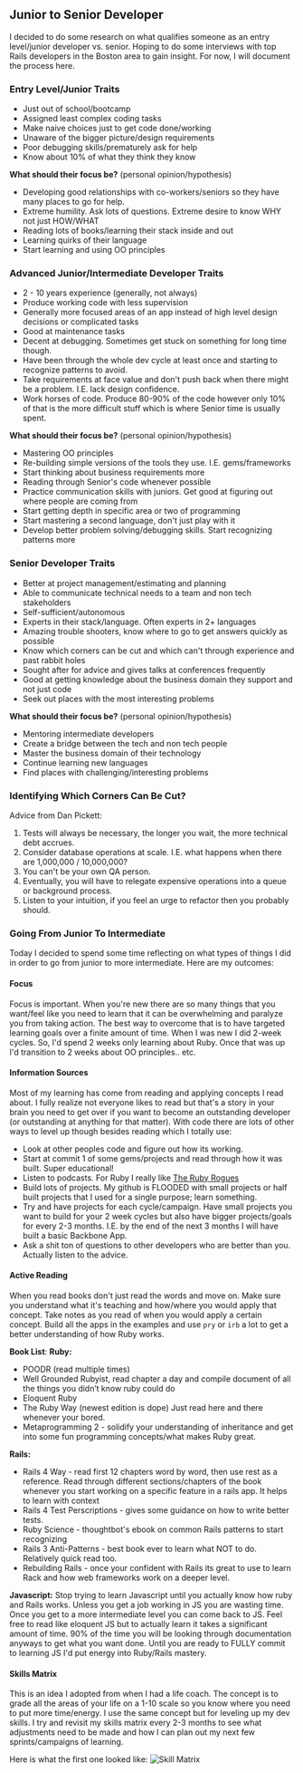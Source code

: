 ## Junior to Senior Developer

I decided to do some research on what qualifies someone as an entry level/junior
developer vs. senior.  Hoping to do some interviews with top Rails developers in
the Boston area to gain insight.  For now, I will document the process here.

### Entry Level/Junior Traits

*  Just out of school/bootcamp  
*  Assigned least complex coding tasks  
*  Make naive choices just to get code done/working  
*  Unaware of the bigger picture/design requirements  
*  Poor debugging skills/prematurely ask for help  
*  Know about 10% of what they think they know  

**What should their focus be?** (personal opinion/hypothesis)
*  Developing good relationships with co-workers/seniors so they have many
    places to go for help.  
*  Extreme humility.  Ask lots of questions.  Extreme desire to know WHY not
    just HOW/WHAT  
*  Reading lots of books/learning their stack inside and out  
*  Learning quirks of their language  
*  Start learning and using OO principles  


### Advanced Junior/Intermediate Developer Traits

*  2 - 10 years experience (generally, not always)  
*  Produce working code with less supervision  
*  Generally more focused areas of an app instead of high level design decisions
    or complicated tasks  
*  Good at maintenance tasks  
*  Decent at debugging. Sometimes get stuck on something for long time though.  
*  Have been through the whole dev cycle at least once and starting to recognize
    patterns to avoid.  
*  Take requirements at face value and don't push back when there might be a
    problem.  I.E. lack design confidence.  
*  Work horses of code.  Produce 80-90% of the code however only 10% of that is
    the more difficult stuff which is where Senior time is usually spent.  

**What should their focus be?** (personal opinion/hypothesis)
*  Mastering OO principles  
*  Re-building simple versions of the tools they use.  I.E. gems/frameworks  
*  Start thinking about business requirements more  
*  Reading through Senior's code whenever possible  
*  Practice communication skills with juniors.  Get good at figuring out where
    people are coming from  
*  Start getting depth in specific area or two of programming  
*  Start mastering a second language, don't just play with it  
*  Develop better problem solving/debugging skills.  Start recognizing patterns
    more  

### Senior Developer Traits

*  Better at project management/estimating and planning  
*  Able to communicate technical needs to a team and non tech stakeholders  
*  Self-sufficient/autonomous  
*  Experts in their stack/language.  Often experts in 2+ languages  
*  Amazing trouble shooters, know where to go to get answers quickly as possible  
*  Know which corners can be cut and which can't through experience and past
    rabbit holes  
*  Sought after for advice and gives talks at conferences frequently  
*  Good at getting knowledge about the business domain they support and not just
    code  
*  Seek out places with the most interesting problems  

**What should their focus be?** (personal opinion/hypothesis)
*  Mentoring intermediate developers  
*  Create a bridge between the tech and non tech people  
*  Master the business domain of their technology  
*  Continue learning new languages  
*  Find places with challenging/interesting problems 


### Identifying Which Corners Can Be Cut?
Advice from Dan Pickett:

1.  Tests will always be necessary, the longer you wait, the more technical debt
accrues.  
2.  Consider database operations at scale.  I.E. what happens when there are
1,000,000 / 10,000,000?  
3.  You can't be your own QA person.  
4.  Eventually, you will have to relegate expensive operations into a queue or
background process.  
5.  Listen to your intuition, if you feel an urge to refactor then you probably
should.  

### Going From Junior To Intermediate

Today I decided to spend some time reflecting on what types of things I did in order
to go from junior to more intermediate. Here are my outcomes:


#### Focus
Focus is important. When you're new there are so many things that you
want/feel like you need to learn that it can be overwhelming and paralyze
you from taking action.  The best way to overcome that is to have targeted
learning goals over a finite amount of time.  When I was new I did 2-week
cycles.  So, I'd spend 2 weeks only learning about Ruby.  Once that was up I'd
transition to 2 weeks about OO principles.. etc.

#### Information Sources 
Most of my learning has come from reading and applying concepts I read about.  I
fully realize not everyone likes to read but that's a story in your brain you
need to get over if you want to become an outstanding developer (or outstanding at anything for
that matter).  With code there are lots of other ways to level up though besides
reading which I totally use:

*  Look at other peoples code and figure out how its working.  
*  Start at commit 1 of some gems/projects and read through how it was built.
    Super educational!  
*  Listen to podcasts.  For Ruby I really like [The Ruby
    Rogues](http://devchat.tv/ruby-rogues/)  
*  Build lots of projects.  My github is FLOODED with small projects or half
    built projects that I used for a single purpose; learn something.  
*  Try and have projects for each cycle/campaign.  Have small projects you want to build
    for your 2 week cycles but also have bigger projects/goals for every 2-3
    months.  I.E. by the end of the next 3 months I will have built a basic
    Backbone App.  
*  Ask a shit ton of questions to other developers who are better than you.
    Actually listen to the advice.  

#### Active Reading
When you read books don't just read the words and move on.  Make sure you
understand what it's teaching and how/where you would apply that concept.  Take
notes as you read of when you would apply a certain concept.  Build all the apps
in the examples and use `pry` or `irb` a lot to get a better understanding of
how Ruby works.

**Book List**:
**Ruby:**
*  POODR (read multiple times)
*  Well Grounded Rubyist, read chapter a day and compile document of all the things you didn’t know ruby could do  
*  Eloquent Ruby  
*  The Ruby Way (newest edition is dope)  Just read here and there whenever your
    bored.  
*  Metaprogramming 2 - solidify your understanding of inheritance and get into
    some fun programming concepts/what makes Ruby great.  

**Rails:**
*  Rails 4 Way - read first 12 chapters word by word, then use rest as a
    reference.  Read through different sections/chapters of the book whenever
    you start working on a specific feature in a rails app.  It helps to learn
    with context  
*  Rails 4 Test Perscriptions - gives some guidance on how to write better
    tests.  
*  Ruby Science - thoughtbot's ebook on common Rails patterns to start
    recognizing
*  Rails 3 Anti-Patterns - best book ever to learn what NOT to do.  Relatively
    quick read too.  
*  Rebuilding Rails - once your confident with Rails its great to use to learn
    Rack and how web frameworks work on a deeper level.  

**Javascript:**
Stop trying to learn Javascript until you actually know how ruby and Rails
works.  Unless you get a job working in JS you are wasting time.  Once you
get to a more intermediate level you can come back to JS.  Feel free to read
like eloquent JS but to actually learn it takes a significant amount of time.
90% of the time you will be looking through documentation anyways to get what
you want done.  Until you are ready to FULLY commit to learning JS I'd put
energy into Ruby/Rails mastery.


#### Skills Matrix 
This is an idea I adopted from when I had a life coach.  The concept is to grade
all the areas of your life on a 1-10 scale so you know where you need to put
more time/energy.  I use the same concept but for leveling up my dev skills.  I
try and revisit my skills matrix every 2-3 months to see what adjustments need
to be made and how I can plan out my next few sprints/campaigns of learning.

Here is what the first one looked like:
![Skill Matrix](https://github.com/SpencerCDixon/Rails-tricks/blob/master/img/skills.jpg)

